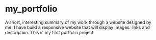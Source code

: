 # my_portfolio
A short, interesting summary of my work through a website designed by me.
I have build a responsive website that will display images. links and description. This is my first portfolio project.
